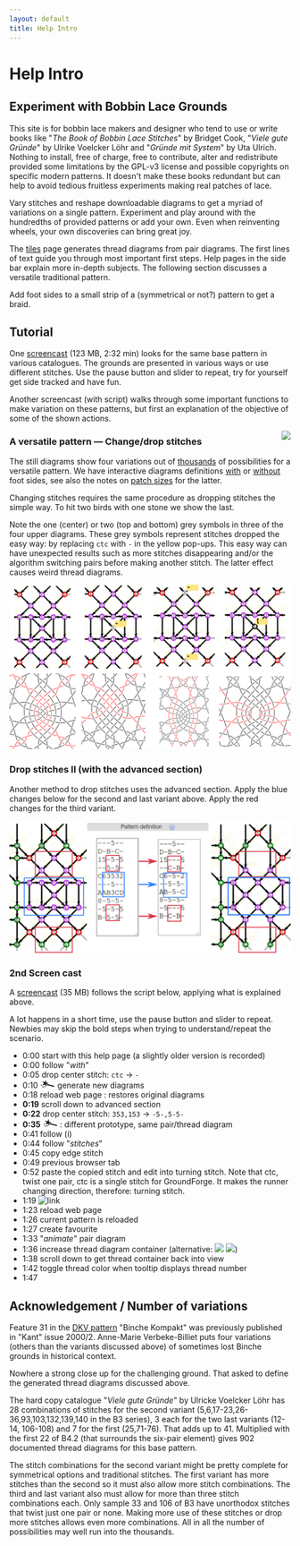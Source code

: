 ```yaml
---
layout: default
title: Help Intro
---
```


Help Intro
==========

Experiment with Bobbin Lace Grounds
-----------------------------------

This site is for bobbin lace makers and designer who tend to use or write books like
"_The Book of Bobbin Lace Stitches_" by  Bridget Cook,
"_Viele gute Gründe_" by Ulrike Voelcker Löhr and 
"_Gründe mit System_" by Uta Ulrich.
Nothing to install, free of charge, free to contribute,
alter and redistribute provided some limitations by the GPL-v3 license
and possible copyrights on specific modern patterns.
It doesn't make these books redundant but can help to avoid 
tedious fruitless experiments making real patches of lace.

Vary stitches and reshape downloadable diagrams to get a myriad of variations on a single pattern.
Experiment and play around with the hundredths of provided patterns or add your own.
Even when reinventing wheels, your own discoveries can bring great joy. 

The [tiles](../tiles.html) page generates thread diagrams from pair diagrams. 
The first lines of text guide you through most important first steps.
Help pages in the side bar explain more in-depth subjects.
The following section discusses a versatile traditional pattern.

Add foot sides to a small strip of a (symmetrical or not?) pattern to get a braid.

<a name="BK-31"/>

Tutorial
--------
One [screencast](https://github.com/d-bl/GroundForge/releases/download/2019-Q2/catalogues.mp4)
(123 MB, 2:32 min) looks for the same base pattern in various catalogues.
The grounds are presented in various ways or use different stitches.
Use the pause button and slider to repeat, try for yourself get side tracked and have fun.

Another screencast (with script) walks through some important functions to make variation on these patterns,
but first an explanation of the objective of some of the shown actions.

<img src="/GroundForge/help/images/kompakt-31-challenge.png" style="float:right"/>

### A versatile pattern &mdash; Change/drop stitches

The still diagrams show four variations out of [thousands](#nrs) of possibilities for a versatile pattern.
We have interactive diagrams definitions [with] or [without] foot sides, see also the notes on [patch sizes] for the latter.

Changing stitches requires the same procedure as dropping stitches the simple way.
To hit two birds with one stone we show the last.

Note the one (center) or two (top and bottom) grey symbols in three of the four upper diagrams.
These grey symbols represent stitches dropped the easy way:
by replacing `ctc` with `-` in the yellow pop-ups. 
This easy way can have unexpected results such as more stitches disappearing
and/or the algorithm switching pairs before making another stitch.
The latter effect causes weird thread diagrams.

![](images/kompakt-31.png)

[without]: https://d-bl.github.io/GroundForge/tiles?patchWidth=19&patchHeight=22&d1=ctct&e2=ct&c2=ct&a2=lct&f3=ctct&d3=ctc&b3=ctct&a3=ct&e4=ctc&c4=ctc&f5=ctc&e5=ctc&d5=ctc&c5=ctc&b5=ctc&a5=ct&e6=ctc&d6=ctc&c6=ctc&f7=ctc&d7=ctc&b7=ctc&a7=rct&e8=ctc&c8=ctc&a8=ct&f9=lctct&d9=ctc&b9=rctct&e10=lct&c10=rct&a10=ct&tile=---5--,d-b-c-,15-5-5,--5-5-,c63532,--158-,ab-5-c,8-5-5-,-5-5-5,b-5-5-&footsideStitch=ctctt&tileStitch=ctc&headsideStitch=ctctt&shiftColsSW=0&shiftRowsSW=10&shiftColsSE=6&shiftRowsSE=5
[with]: https://d-bl.github.io/GroundForge/tiles?patchWidth=7&patchHeight=21&m1=ctcttr&g1=ctct&a1=ctcttl&l2=ctc&k2=ctc&h2=ct&f2=ct&d2=ct&c2=ctc&b2=ctc&l3=ctcrr&k3=ctc&i3=ctct&g3=ctc&e3=ctct&d3=ct&c3=ctc&b3=ctcll&m4=ctcttr&l4=ctc&k4=ctc&h4=ctc&f4=ctc&c4=ctc&b4=ctc&a4=ctcttl&i5=ctc&h5=ctc&g5=ctc&f5=ctc&e5=ctc&d5=ct&h6=ctc&g6=ctc&f6=ctc&m7=ctcttr&l7=ctcrr&k7=ctc&i7=ctcr&g7=ctc&e7=ctcl&d7=ct&c7=ctc&b7=ctcll&a7=ctcttl&l8=ctc&k8=ctc&h8=ctcr&f8=ctcl&d8=ct&c8=ctc&b8=ctc&i9=ctct&g9=ctct&e9=ctct&l10=ctcrr&k10=ctc&h10=ct&f10=ct&d10=ct&c10=ctc&b10=ctcll&footside=b--,xcd,-11,b88,xxx,---,aaa,x78,x--,-aa&tile=---5--,d-b-c-,15-5-5,--5-5-,c63532,--158-,ab-5-c,8-5-5-,-5-5-5,b-5-5-&headside=--C,ABX,88-,11C,XXX,---,DDD,14X,--X,DD-&footsideStitch=ctct&tileStitch=ctc&headsideStitch=ctct&shiftColsSW=0&shiftRowsSW=10&shiftColsSE=6&shiftRowsSE=5
[DKV pattern]: http://www.deutscher-kloeppelverband.de/index.php/component/jshopping/product/view/4/47?Itemid=242
[patch sizes]: Tiles#patch-size

### Drop stitches II (with the advanced section)

Another method to drop stitches uses the advanced section.
Apply the blue changes below for the second and last variant above.
Apply the red changes for the third variant.

![](images/drop-stitches.png)


### 2nd Screen cast

A [screencast](https://github.com/d-bl/GroundForge/releases/download/2019-Q2/BK-31.mp4) (35 MB) follows the script below,
applying what is explained above.

A lot happens in a short time, use the pause button and slider to repeat. 
Newbies may skip the bold steps when trying to understand/repeat the scenario.

* 0:00 start with this help page (a slightly older version is recorded)
* 0:00 follow "_with_"
* 0:05 drop center stitch: `ctc` -> `-`
* 0:10 ![wand](../images/wand.png) generate new diagrams
* 0:18 reload web page : restores original diagrams
* **0:19** scroll down to advanced section
* **0:22** drop center stitch: `353,153` -> `-5-,5-5-`
* **0:35** ![wand](../images/wand.png) : different prototype, same pair/thread diagram
* 0:41 follow (i)
* 0:44 follow "_stitches_"
* 0:45 copy edge stitch
* 0:49 previous browser tab
* 0:52 paste the copied stitch and edit into turning stitch.
       Note that ctc, twist one pair, ctc is a single stitch for GroundForge.
       It makes the runner changing direction, therefore: turning stitch. 
* 1:19 ![link](../images/link.png)
* 1:23 reload web page
* 1:26 current pattern is reloaded
* 1:27 create favourite
* 1:33 "_animate_" pair diagram
* 1:36 increase thread diagram container (alternative: ![](../images/size-inc.jpg) ![](../images/size-dec.jpg))
* 1:38 scroll down to get thread container back into view
* 1:42 toggle thread color when tooltip displays thread number
* 1:47

<a name="nrs"/>

Acknowledgement / Number of variations
--------------------------------------

Feature 31 in the [DKV pattern] "Binche Kompakt" was previously published in "Kant" issue 2000/2.
Anne-Marie Verbeke-Billiet puts four variations (others than the variants discussed above)
of sometimes lost Binche grounds in historical context.

Nowhere a strong close up for the challenging ground.
That asked to define the generated thread diagrams discussed above.

The hard copy catalogue "_Viele gute Gründe_" by Ulricke Voelcker Löhr has 28 combinations
of stitches for the second variant (5,6,17-23,26-36,93,103,132,139,140 in the B3 series),
3 each for the two last variants (12-14, 106-108) and 7 for the first (25,71-76).
That adds up to 41. Multiplied with the first 22 of B4.2 (that surrounds the six-pair element)
gives 902 documented thread diagrams for this base pattern.

The stitch combinations for the second variant might be pretty complete
for symmetrical options and traditional stitches.
The first variant has more stitches than the second
so it must also allow more stitch combinations.
The third and last variant also must allow for more than three stitch combinations each.
Only sample 33 and 106 of B3 have unorthodox stitches that twist just one pair or none.
Making more use of these stitches or drop more stitches allows even more combinations.
All in all the number of possibilities may well run into the thousands.

